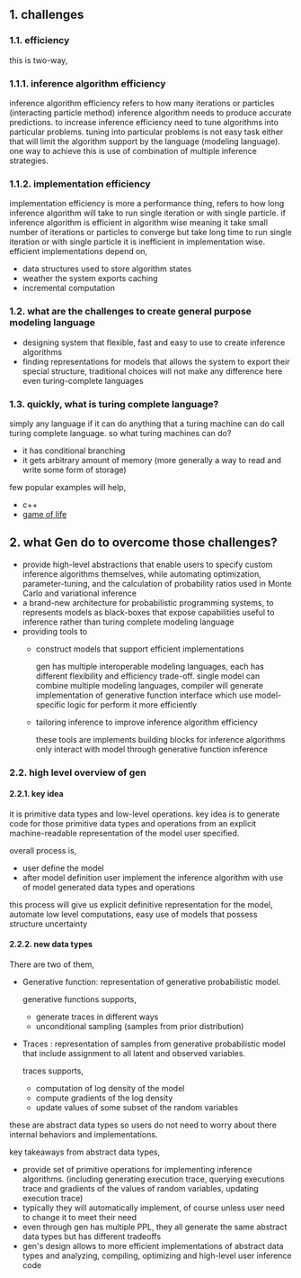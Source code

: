 ## 1. challenges

### 1.1. efficiency

this is two-way,

### 1.1.1. inference algorithm efficiency

inference algorithm efficiency refers to how many iterations or particles (interacting particle method) inference
algorithm needs to produce accurate predictions. to increase inference efficiency need to tune algorithms into
particular problems. tuning into particular problems is not easy task either that will limit the algorithm support by
the language (modeling language). one way to achieve this is use of combination of multiple inference strategies.

### 1.1.2. implementation efficiency

implementation efficiency is more a performance thing, refers to how long inference algorithm will take to run single
iteration or with single particle. if inference algorithm is efficient in algorithm wise meaning it take small number of
iterations or particles to converge but take long time to run single iteration or with single particle it is
inefficient in implementation wise. efficient implementations depend on,

- data structures used to store algorithm states
- weather the system exports caching
- incremental computation

### 1.2. what are the challenges to create general purpose modeling language

- designing system that flexible, fast and easy to use to create inference algorithms
- finding representations for models that allows the system to export their special structure, traditional choices will
  not make any difference here even turing-complete languages

### 1.3. quickly, what is turing complete language?

simply any language if it can do anything that a turing machine can do call turing complete language. so what turing
machines can do?

- it has conditional branching
- it gets arbitrary amount of memory (more generally a way to read and write some form of storage)

few popular examples will help,

- c++
- [game of life](https://conwaylife.com/)

## 2. what Gen do to overcome those challenges?

- provide high-level abstractions that enable users to specify custom inference algorithms themselves, while automating
  optimization, parameter-tuning, and the calculation of probability ratios used in Monte Carlo and variational
  inference
- a brand-new architecture for probabilistic programming systems, to represents models as black-boxes that expose
  capabilities useful to inference rather than turing complete modeling language
- providing tools to
    - construct models that support efficient implementations

      gen has multiple interoperable modeling languages, each has different flexibility and efficiency trade-off. single
      model can combine multiple modeling languages, compiler will generate implementation of generative function
      interface
      which use model-specific logic for perform it more efficiently

    - tailoring inference to improve inference algorithm efficiency

      these tools are implements building blocks for inference algorithms only interact with model through generative
      function inference

### 2.2. high level overview of gen

#### 2.2.1. key idea

it is primitive data types and low-level operations. key idea is to generate code for those primitive data types and
operations from an explicit machine-readable representation of the model user specified.

overall process is,

- user define the model
- after model definition user implement the inference algorithm with use of model generated data types and operations

this process will give us explicit definitive representation for the model, automate low level computations, easy use of
models that possess structure uncertainty

#### 2.2.2. new data types

There are two of them,

- Generative function: representation of generative probabilistic model.

  generative functions supports,
    - generate traces in different ways
    - unconditional sampling (samples from prior distribution)

- Traces : representation of samples from generative probabilistic model that include assignment to all latent and
  observed variables.

  traces supports,
  - computation of log density of the model
  - compute gradients of the log density
  - update values of some subset of the random variables

these are abstract data types so users do not need to worry about there internal behaviors and implementations.

key takeaways from abstract data types,

- provide set of primitive operations for implementing inference algorithms. (including generating execution trace, 
  querying executions trace and gradients of the values of random variables, updating execution trace)
- typically they will automatically implement, of course unless user need to change it to meet their need
- even through gen has multiple PPL, they all generate the same abstract data types but has different tradeoffs
- gen's design allows to more efficient implementations of abstract data types and analyzing, compiling, optimizing and
  high-level user inference code